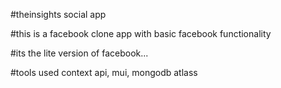 #theinsights social app

#this is a facebook clone app with basic facebook functionality

#its the lite version of facebook...

#tools used context api, mui, mongodb atlass
